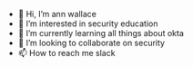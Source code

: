 - 👋 Hi, I’m ann wallace
- 👀 I’m interested in security education 
- 🌱 I’m currently learning all things about okta
- 💞️ I’m looking to collaborate on security 
- 📫 How to reach me slack 

<!---
annwallace-okta/annwallace-okta is a ✨ special ✨ repository because its `README.md` (this file) appears on your GitHub profile.
You can click the Preview link to take a look at your changes.
--->
